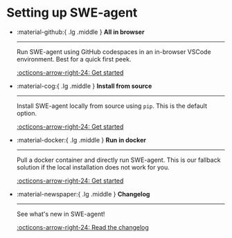 # Setting up SWE-agent

<div class="grid cards" markdown>

-   :material-github:{ .lg .middle } __All in browser__

    ---

    Run SWE-agent using GitHub codespaces in an in-browser VSCode environment.
    Best for a quick first peek.

    [:octicons-arrow-right-24: Get started](codespaces.md)

-   :material-cog:{ .lg .middle } __Install from source__

    ---

    Install SWE-agent locally from source using `pip`.
    This is the default option.

    [:octicons-arrow-right-24: Get started](source.md)


-   :material-docker:{ .lg .middle } __Run in docker__

    ---

    Pull a docker container and directly run SWE-agent. This is our fallback solution if the local installation does not work for you.

    [:octicons-arrow-right-24: Get started](docker.md)

-   :material-newspaper:{ .lg .middle } __Changelog__

    ---

    See what's new in SWE-agent!

    [:octicons-arrow-right-24: Read the changelog](changelog.md)
</div>
